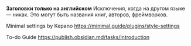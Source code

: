 **Заголовки только на английском**
Исключения, когда на другом языке — никак. Это могут быть названия книг, авторов, фреймворков.


Minimal settings by Kepano https://minimal.guide/plugins/style-settings

To-do Guide https://publish.obsidian.md/tasks/Introduction
